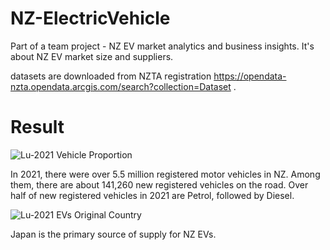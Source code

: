 # NZ-ElectricVehicle
Part of a team project - NZ EV market analytics and business insights. It's about NZ EV market size and suppliers. 

datasets are downloaded from NZTA registration https://opendata-nzta.opendata.arcgis.com/search?collection=Dataset . 

# Result
![Lu-2021 Vehicle Proportion](https://user-images.githubusercontent.com/107531850/174421687-08616c67-f83f-4573-a0f6-b85b0169ebd7.png)

In 2021, there were over 5.5 million registered motor vehicles in NZ. Among them, there are about 141,260 new registered vehicles on the road.
Over half of new registered vehicles in 2021 are Petrol, followed by Diesel. 

![Lu-2021 EVs Original Country](https://user-images.githubusercontent.com/107531850/174421707-e5ce7dd6-17c3-49c9-982c-d01ab9e03e16.png)

Japan is the primary source of supply for NZ EVs.

